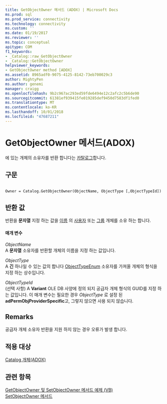 ```yaml
---
title: GetObjectOwner 메서드 (ADOX) | Microsoft Docs
ms.prod: sql
ms.prod_service: connectivity
ms.technology: connectivity
ms.custom: ''
ms.date: 01/19/2017
ms.reviewer: ''
ms.topic: conceptual
apitype: COM
f1_keywords:
- _Catalog::raw_GetObjectOwner
- _Catalog::GetObjectOwner
helpviewer_keywords:
- GetObjectOwner method [ADOX]
ms.assetid: 8965adf0-9075-4125-8142-73eb700029c3
author: MightyPen
ms.author: genemi
manager: craigg
ms.openlocfilehash: 9b2c967ac293ed59fde6494e12c2afc2c5b6de90
ms.sourcegitcommit: 61381ef939415fe019285def9450d7583df1fed0
ms.translationtype: MT
ms.contentlocale: ko-KR
ms.lasthandoff: 10/01/2018
ms.locfileid: "47687211"
---
```

# <a name="getobjectowner-method-adox"></a>GetObjectOwner 메서드(ADOX)
에 있는 개체의 소유자를 반환 합니다는 [카탈로그](../../../ado/reference/adox-api/catalog-object-adox.md)합니다.  
  
## <a name="syntax"></a>구문  
  
```  
  
Owner = Catalog.GetObjectOwner(ObjectName, ObjectType [,ObjectTypeId])  
```  
  
## <a name="return-value"></a>반환 값  
 반환을 **문자열** 지정 하는 값을 [이름](../../../ado/reference/adox-api/name-property-adox.md) 의 [사용자](../../../ado/reference/adox-api/user-object-adox.md) 또는 [그룹](../../../ado/reference/adox-api/group-object-adox.md) 개체를 소유 하는 합니다.  
  
#### <a name="parameters"></a>매개 변수  
 *ObjectName*  
 A **문자열** 소유자를 반환할 개체의 이름을 지정 하는 값입니다.  
  
 *ObjectType*  
 A **긴** 하나일 수 있는 값의 합니다 [ObjectTypeEnum](../../../ado/reference/adox-api/objecttypeenum.md) 소유자를 가져올 개체의 형식을 지정 하는 상수입니다.  
  
 *ObjectTypeId*  
 (선택 사항) A **Variant** OLE DB 사양에 정의 되지 공급자 개체 형식의 GUID를 지정 하는 값입니다. 이 매개 변수는 필요한 경우 *ObjectType* 로 설정 된 **adPermObjProviderSpecific**고, 그렇지 않으면 사용 되지 않습니다.  
  
## <a name="remarks"></a>Remarks  
 공급자 개체 소유자 반환을 지원 하지 않는 경우 오류가 발생 합니다.  
  
## <a name="applies-to"></a>적용 대상  
 [Catalog 개체(ADOX)](../../../ado/reference/adox-api/catalog-object-adox.md)  
  
## <a name="see-also"></a>관련 항목  
 [GetObjectOwner 및 SetObjectOwner 메서드 예제 (VB)](../../../ado/reference/adox-api/getobjectowner-and-setobjectowner-methods-example-vb.md)   
 [SetObjectOwner 메서드](../../../ado/reference/adox-api/setobjectowner-method.md)
